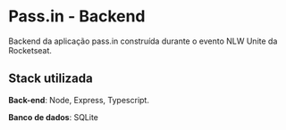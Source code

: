 # Pass.in - Backend

Backend da aplicação pass.in construída durante o evento NLW Unite da Rocketseat.

## Stack utilizada

**Back-end**: Node, Express, Typescript.

**Banco de dados**: SQLite
